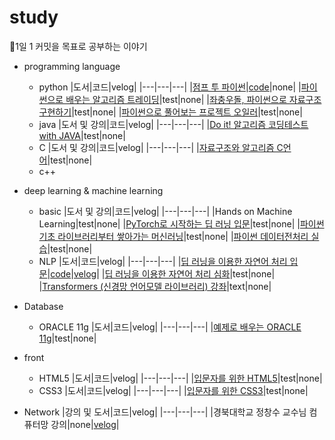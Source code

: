 # study
🐜1일 1 커밋을 목표로 공부하는 이야기
* programming language
  * python
    |도서|코드|velog|
    |---|---|---|
    |[점프 투 파이썬](https://wikidocs.net/book/1)|[code](https://github.com/yeojiyoon/study/tree/main/python/jump_to_python)|none|
    |[파이썬으로 배우는 알고리즘 트레이딩](https://wikidocs.net/book/110)|test|none|
    |[좌충우돌, 파이썬으로 자료구조 구현하기](https://wikidocs.net/book/9059)|test|none|
    |[파이썬으로 풀어보는 프로젝트 오일러](https://wikidocs.net/book/9015)|test|none|
  * java
    |도서 및 강의|코드|velog|
    |---|---|---|
    |[Do it! 알고리즘 코딩테스트 with JAVA](https://inf.run/wwYP)|test|none|
  * C
    |도서 및 강의|코드|velog|
    |---|---|---|
    |[자료구조와 알고리즘 C언어](https://wikidocs.net/book/8033)|test|none|
  * c++
    
* deep learning & machine learning
  * basic
    |도서 및 강의|코드|velog|
    |---|---|---|
    |Hands on Machine Learning|test|none|
    |[PyTorch로 시작하는 딥 러닝 입문](https://wikidocs.net/book/2788)|test|none|
    |[파이썬 기초 라이브러리부터 쌓아가는 머신러닝](https://inf.run/N1zx)|test|none|
    |[파이썬 데이터전처리 실습](https://wikidocs.net/book/4764)|test|none|
  * NLP 
    |도서|코드|velog|
    |---|---|---|
    |[딥 러닝을 이용한 자연어 처리 입문](https://wikidocs.net/book/2155)|[code](https://github.com/yeojiyoon/study/tree/main/DL/NLP101)|[velog](https://velog.io/@yeojiyoon/series/%EB%94%A5-%EB%9F%AC%EB%8B%9D%EC%9D%84-%EC%9C%84%ED%95%9C-%EC%9E%90%EC%97%B0%EC%96%B4%EC%B2%98%EB%A6%AC-%EC%9E%85%EB%AC%B8)|
    |[딥 러닝을 이용한 자연어 처리 심화](https://wikidocs.net/book/2159)|test|none|
    |[Transformers (신경망 언어모델 라이브러리) 강좌](https://wikidocs.net/book/8056)|text|none|

* Database
  * ORACLE 11g
    |도서|코드|velog|
    |---|---|---|
    |[예제로 배우는 ORACLE 11g](https://wikidocs.net/book/550)|test|none|
* front
  * HTML5
    |도서|코드|velog|
    |---|---|---|
    |[입문자를 위한 HTML5](https://wikidocs.net/book/7596)|test|none|
  * CSS3
    |도서|코드|velog|
    |---|---|---|
    |[입문자를 위한 CSS3](https://wikidocs.net/book/9136)|test|none|

* Network
  |강의 및 도서|코드|velog|
  |---|---|---|
  |경북대학교 정창수 교수님 컴퓨터망 강의|none|[velog](https://velog.io/@yeojiyoon/series/%EC%BB%B4%ED%93%A8%ED%84%B0%EB%A7%9D)|
